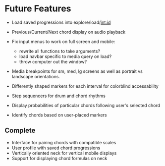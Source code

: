 # Future Features

* Load saved progressions into explore/load/<int:id>

* Previous/Current/Next chord display on audio playback

* Fix input menus to work on full screen and mobile:
  * rewrite all functions to take arguments?
  * load navbar specific to media query on load?
  * throw computer out the window?

* Media breakpoints for sm, med, lg screens as well as portrait vs landscape orientations.

* Differently shaped markers for each interval for colorblind accessability

* Step sequencers for drum and chord rhythms

* Display probabilities of particular chords following user's selected chord

* Identify chords based on user-placed markers

## Complete

* Interface for pairing chords with compatible scales
* User profile with saved chord progressions
* Vertically oriented neck for vertical mobile displays
* Support for displaying chord formulas on neck
